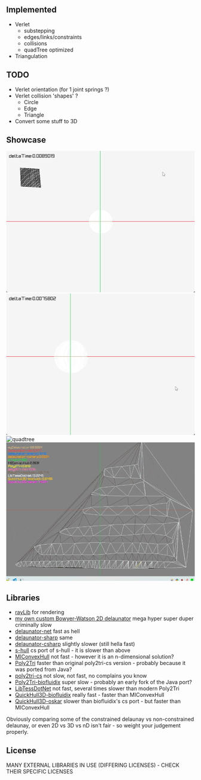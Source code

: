 ## Implemented
- Verlet
    - substepping
    - edges/links/constraints
    - collisions
    - quadTree optimized
- Triangulation

## TODO
  - Verlet orientation (for 1 joint springs ?)
  - Verlet collision 'shapes' ?
    - Circle
    - Edge
    - Triangle
  - Convert some stuff to 3D

## Showcase
![planet](planet.gif)
![softbody](softbody.gif)
![quadtree](quadtree.gif)
![triangulators](triangulators.gif)

## Libraries
- [rayLib](https://www.raylib.com/) for rendering
- [my own custom Bowyer-Watson 2D delaunator](math/Delaunay.cs) mega hyper super duper criminally slow
- [delaunator-net](https://github.com/modios/delaunator-net) fast as hell
- [delaunator-sharp](https://github.com/nol1fe/delaunator-sharp) same
- [delaunator-csharp](https://github.com/wolktocs/delaunator-csharp) slightly slower (still hella fast)
- [s-hull](http://www.s-hull.org/) cs port of s-hull - it is slower than above
- [MIConvexHull](https://designengrlab.github.io/MIConvexHull/) not fast - however it is an n-dimensional solution?
- [Poly2Tri](https://github.com/Syncaidius/Poly2Tri) faster than original poly2tri-cs version - probably because it was ported from Java?
- [poly2tri-cs](https://github.com/Unity-Technologies/poly2tri-cs) not slow, not fast, no complains you know
- [Poly2Tri-biofluidix](https://github.com/BioFluidix/Poly2Tri) super slow - probably an early fork of the Java port?
- [LibTessDotNet](https://github.com/speps/LibTessDotNet) not fast, several times slower than modern Poly2Tri
- [QuickHull3D-biofluidix](https://github.com/BioFluidix/QuickHull3D) really fast - faster than MIConvexHull
- [QuickHull3D-oskar](https://github.com/OskarSigvardsson/unity-quickhull) slower than biofluidix's cs port - but faster than MIConvexHull

Obviously comparing some of the constrained delaunay vs non-constrained delaunay, or even 2D vs 3D vs nD isn't fair - so weight your judgement properly.

## License
MANY EXTERNAL LIBRARIES IN USE (DIFFERING LICENSES) - CHECK THEIR SPECIFIC LICENSES